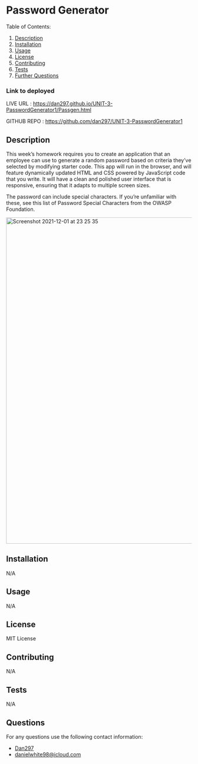 # Password Generator


  Table of Contents:
  1. [Description](#Description)
  2. [Installation](#Installation)
  3. [Usage](#Usage)
  4. [License](#License)
  5. [Contributing](#Contributing)
  6. [Tests](#Tests)
  7. [Further Questions](#Questions)

### Link to deployed

LIVE URL : https://dan297.github.io/UNIT-3-PasswordGenerator1/Passgen.html

GITHUB REPO : https://github.com/dan297/UNIT-3-PasswordGenerator1

  ## Description 
  
This week’s homework requires you to create an application that an employee can use to generate a random password based on criteria they’ve selected by modifying starter code. This app will run in the browser, and will feature dynamically updated HTML and CSS powered by JavaScript code that you write. It will have a clean and polished user interface that is responsive, ensuring that it adapts to multiple screen sizes.

The password can include special characters. If you’re unfamiliar with these, see this list of Password Special Characters from the OWASP Foundation.
  
  <img width="886" alt="Screenshot 2021-12-01 at 23 25 35" src="https://user-images.githubusercontent.com/71897967/144330418-50bca559-5d39-4111-b3ef-26a0f8261dde.png">


  ## Installation
N/A

  ## Usage
  N/A

  ## License
  MIT License
  
  ## Contributing
  N/A

  ## Tests
  N/A

  ## Questions
  For any questions use the following contact information:
  - [Dan297](https://github.com/Dan297)
  - danielwhite98@icloud.com















